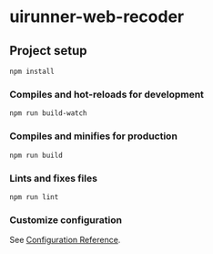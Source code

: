 # uirunner-web-recoder

## Project setup
```
npm install
```

### Compiles and hot-reloads for development
```
npm run build-watch
```

### Compiles and minifies for production
```
npm run build
```

### Lints and fixes files
```
npm run lint
```

### Customize configuration
See [Configuration Reference](https://cli.vuejs.org/config/).
